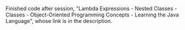 Finished code after session, "Lambda Expressions - Nested Classes - Classes - Object-Oriented Programming Concepts - Learning the Java Language", whose link is in the description.
